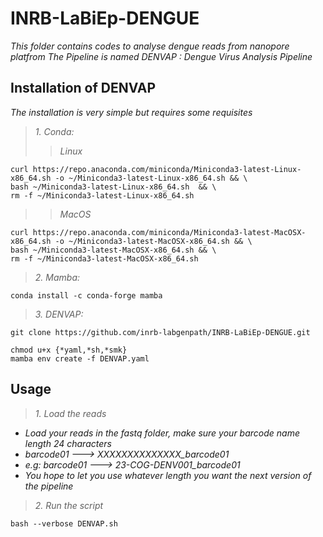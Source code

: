 # INRB-LaBiEp-DENGUE
*This folder contains codes to analyse dengue reads from nanopore platfrom*
*The Pipeline is named DENVAP : Dengue Virus Analysis Pipeline*
## Installation of **DENVAP**
*The installation is very simple but requires some requisites*
>  *1. Conda:*
>> _Linux_
```
curl https://repo.anaconda.com/miniconda/Miniconda3-latest-Linux-x86_64.sh -o ~/Miniconda3-latest-Linux-x86_64.sh && \
bash ~/Miniconda3-latest-Linux-x86_64.sh  && \
rm -f ~/Miniconda3-latest-Linux-x86_64.sh
```
>> _MacOS_
```
curl https://repo.anaconda.com/miniconda/Miniconda3-latest-MacOSX-x86_64.sh -o ~/Miniconda3-latest-MacOSX-x86_64.sh && \
bash ~/Miniconda3-latest-MacOSX-x86_64.sh && \
rm -f ~/Miniconda3-latest-MacOSX-x86_64.sh
```
>  *2. Mamba:*
```
conda install -c conda-forge mamba
```
>  *3. DENVAP:*
```
git clone https://github.com/inrb-labgenpath/INRB-LaBiEp-DENGUE.git
```
```
chmod u+x {*yaml,*sh,*smk}
mamba env create -f DENVAP.yaml
```
## Usage
> *1. Load the reads*

- *Load your reads in the fastq folder, make sure your barcode name length 24 characters*
- *barcode01 ---> XXXXXXXXXXXXXX_barcode01*
- *e.g: barcode01 ---> 23-COG-DENV001_barcode01*
- *You hope to let you use whatever length you want the next version of the pipeline*

> *2. Run the script*

```
bash --verbose DENVAP.sh
```
